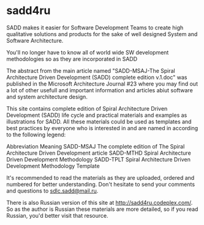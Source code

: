 # sadd4ru

SADD makes it easier for Software Development Teams to create high qualitative solutions and products for the sake of well designed System and Software Architecture.

You'll no longer have to know all of world wide SW development methodologies so as they are incorporated in SADD

The abstract from the main article named "SADD-MSAJ-The Spiral Architecture Driven Development (SADD) complete edition v.1.doc" was published in the Microsoft Architecture Journal #23 where you may find out a lot of other usefull and important information and articles abiut software and system architecture design.

This site contains complete edition of Spiral Architecture Driven Development (SADD) life cycle and practical materials and examples as illustrations for SADD. All these materials could be used as templates and best practices by everyone who is interested in and are named in according to the following legend:

Abbreviation	Meaning
SADD-MSAJ	The complete edition of The Spiral Architecture Driven Development article
SADD-MTHD	Spiral Architecture Driven Development Methodology
SADD-TPLT	Spiral Architecture Driven Development Methodology Template

It's recommended to read the materials as they are uploaded, ordered and numbered for better understanding.
Don't hesitate to send your comments and questions to sdlc.sadd@mail.ru.

There is also Russian version of this site at http://sadd4ru.codeplex.com/. 
So as the author is Russian these materials are more detailed, so if you read Russian, you'd better visit that resource.

